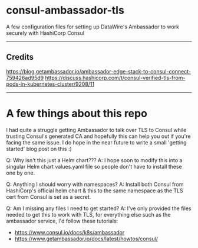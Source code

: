 # consul-ambassador-tls

A few configuration files for setting up DataWire's Ambassador to work securely with HashiCorp Consul

---

## Credits

https://blog.getambassador.io/ambassador-edge-stack-to-consul-connect-759426ad95d9
https://discuss.hashicorp.com/t/consul-verified-tls-from-pods-in-kubernetes-cluster/9208/11

---
# A few things about this repo 

I had quite a struggle getting Ambassador to talk over TLS to Consul while trusting Consul's generated CA and hopefully this can help you out if you're facing the same issue. I do hope in the near future to write a small 'getting started' blog post on this :)

Q: Why isn't this just a Helm chart???
A: I hope soon to modify this into a singular Helm chart values.yaml file so people don't have to install these one by one. 

Q: Anything I should worry with namespaces?
A: Install both Consul from HashiCorp's official helm chart & this to the same namespace as the TLS cert from Consul is set as a secret.

Q: Am I missing any files I need to get started? 
A: I've only provided the files needed to get this to work with TLS, for everything else such as the ambassador service, I'd follow these tutorials:
 - https://www.consul.io/docs/k8s/ambassador
 - https://www.getambassador.io/docs/latest/howtos/consul/
 
